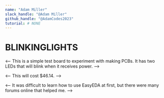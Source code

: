 ```yaml
---
name: "Adam Miller"
slack_handle: "@Adam Miller"
github_handle: "@AdamCodes2023"
tutorial: # NONE
---
```


# BLINKINGLIGHTS

<-- This is a simple test board to experiment with making PCBs. It has two LEDs that will blink when it receives power. -->

<-- This will cost $46.14. -->

<-- It was difficult to learn how to use EasyEDA at first, but there were many forums online that helped me. -->
